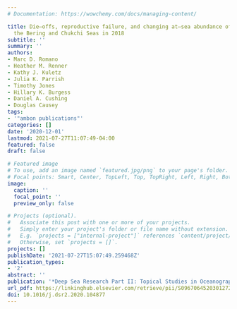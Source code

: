 ```yaml
---
# Documentation: https://wowchemy.com/docs/managing-content/

title: Die–offs, reproductive failure, and changing at–sea abundance of murres in
  the Bering and Chukchi Seas in 2018
subtitle: ''
summary: ''
authors:
- Marc D. Romano
- Heather M. Renner
- Kathy J. Kuletz
- Julia K. Parrish
- Timothy Jones
- Hillary K. Burgess
- Daniel A. Cushing
- Douglas Causey
tags:
- '"ambon publications"'
categories: []
date: '2020-12-01'
lastmod: 2021-07-27T11:07:49-04:00
featured: false
draft: false

# Featured image
# To use, add an image named `featured.jpg/png` to your page's folder.
# Focal points: Smart, Center, TopLeft, Top, TopRight, Left, Right, BottomLeft, Bottom, BottomRight.
image:
  caption: ''
  focal_point: ''
  preview_only: false

# Projects (optional).
#   Associate this post with one or more of your projects.
#   Simply enter your project's folder or file name without extension.
#   E.g. `projects = ["internal-project"]` references `content/project/deep-learning/index.md`.
#   Otherwise, set `projects = []`.
projects: []
publishDate: '2021-07-27T15:07:49.259468Z'
publication_types:
- '2'
abstract: ''
publication: '*Deep Sea Research Part II: Topical Studies in Oceanography*'
url_pdf: https://linkinghub.elsevier.com/retrieve/pii/S0967064520301272
doi: 10.1016/j.dsr2.2020.104877
---
```

